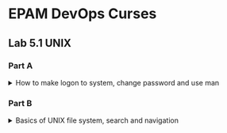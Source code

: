 # EPAM DevOps Curses
## Lab 5.1 UNIX
### Part A

<details><summary>How to make logon to system, change password and use man</summary>

![](t5.1.A.login.PNG)
![](t5.1.A.bashrc.ls.w.PNG)
![](t5.1.A.man.wc.passwd.PNG)

</details>

### Part B

<details><summary>Basics of UNIX file system, search and navigation</summary>

ls is a very useful and powerful utility like many other UNIX utilities such as cp, rm and cat. Bash have several built-in commands such as cd or pwd that we need every day.

![](t5.1.B.tree.root.PNG)
![](t5.1.B.file.ls.rel.abs.pahtes.PNG)
![](t5.1.B.5.PNG)

We use the same ln command to creation of hard and soft links.

![](t5.1.B.6.PNG)

Size of symbolic link file is equal for length of target file name. In our example above length of target file name is 8 (labwork2).<br>
The symbolic link will be broken if the target file is deleted.<p>
In the example below we use the tee utility to duplicate the output of another command (on the left of tee) to the console. This command is inside the pipeline but first we see its output. This is because bash have to wait when pipeline done.

![](t5.1.B.locate.df.grep.tee.PNG)
![](t5.1.B.find_host.PNG)
![](t5.1.B.find_ss.less.PNG)
![](t5.1.B.13.PNG)

</details>
